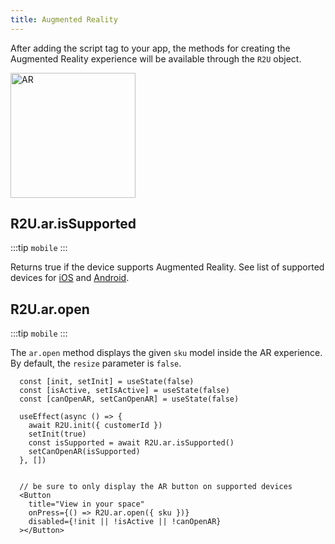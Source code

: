 ```yaml
---
title: Augmented Reality
---
```


After adding the script tag to your app, the methods for creating the Augmented Reality experience will be available through the `R2U` object.

<p float="left">
  <img src="https://sdk.r2u.io/documentation/react-native-ar.gif" title="AR" width="200"/>
</p>

## R2U.ar.isSupported

:::tip `mobile`
:::

Returns true if the device supports Augmented Reality. See list of supported devices for [iOS](https://www.apple.com/augmented-reality/) and [Android](https://developers.google.com/ar/devices).


## R2U.ar.open

:::tip `mobile`
:::

The `ar.open` method displays the given `sku` model inside the AR experience. By default, the `resize` parameter is `false`.

```tsx
  const [init, setInit] = useState(false)
  const [isActive, setIsActive] = useState(false)
  const [canOpenAR, setCanOpenAR] = useState(false)

  useEffect(async () => {
    await R2U.init({ customerId })
    setInit(true)
    const isSupported = await R2U.ar.isSupported()
    setCanOpenAR(isSupported)
  }, [])


  // be sure to only display the AR button on supported devices
  <Button
    title="View in your space"
    onPress={() => R2U.ar.open({ sku })}
    disabled={!init || !isActive || !canOpenAR}
  ></Button>
```


